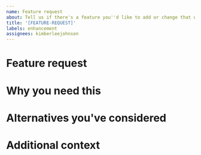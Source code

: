 ```yaml
---
name: Feature request
about: Tell us if there's a feature you''d like to add or change that would be helpful.
title: '[FEATURE-REQUEST]'
labels: enhancement
assignees: kimberleejohnson
---
```


# Feature request

<!--- Tell us about the feature you need added to react-native-daily-js -->

# Why you need this

<!--- Please give us a bit more information about how this feature will help you.  -->

# Alternatives you've considered

<!--- Have you looked into alternatives because we don't yet have the feature that you need? If so, please tell us!  -->

# Additional context

<!--- Please share anything else that you think we should know.  -->

